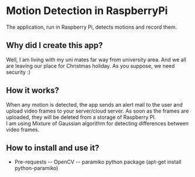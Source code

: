 # Motion Detection in RaspberryPi

The application, run in Raspberry Pi, detects motions and record them.

## Why did I create this app?
Well, I am living with my uni mates far way from university area. And we all are leaving our place for Christmas holiday. As you suppose, we need security :) 

## How it works?

When any motion is detected, the app sends an alert mail to the user and upload video frames to your server/cloud server. As soon as the frames are uploaded, they will be deleted from a storage of Raspberry PI.   
I am using Mixture of Gaussian algorithm for detecting differences between video frames.

## How to install and use it?

- Pre-requests
-- OpenCV
-- paramiko python package (apt-get install python-paramiko)



